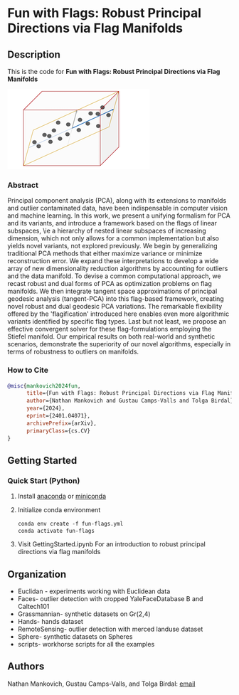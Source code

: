 # Fun with Flags: Robust Principal Directions via Flag Manifolds

## Description

This is the code for **Fun with Flags: Robust Principal Directions via Flag Manifolds**

![Robust Principal Directions](Results/PDsFlags.png)

### Abstract
Principal component analysis (PCA), along with its extensions to manifolds and outlier contaminated data, have been indispensable in computer vision and machine learning. In this work, we present a unifying formalism for PCA and its variants, and introduce a framework based on the flags of linear subspaces, \ie a hierarchy of nested linear subspaces of increasing dimension, which not only allows for a common implementation but also yields novel variants, not explored previously. We begin by generalizing traditional PCA methods that either maximize variance or minimize reconstruction error. We expand these interpretations to develop a wide array of new dimensionality reduction algorithms by accounting for outliers and the data manifold. To devise a common computational approach, we recast robust and dual forms of PCA as optimization problems on flag manifolds. We then integrate tangent space approximations of principal geodesic analysis (tangent-PCA) into this flag-based framework, creating novel robust and dual geodesic PCA variations. The remarkable flexibility offered by the 'flagification' introduced here enables even more algorithmic variants identified by specific flag types. Last but not least, we propose an effective convergent solver for these flag-formulations employing the Stiefel manifold. Our empirical results on both real-world and synthetic scenarios, demonstrate the superiority of our novel algorithms, especially in terms of robustness to outliers on manifolds.

### How to Cite

```Bibtex
@misc{mankovich2024fun,
      title={Fun with Flags: Robust Principal Directions via Flag Manifolds}, 
      author={Nathan Mankovich and Gustau Camps-Valls and Tolga Birdal},
      year={2024},
      eprint={2401.04071},
      archivePrefix={arXiv},
      primaryClass={cs.CV}
}
```


## Getting Started


### Quick Start (Python)
1. Install [anaconda](https://www.anaconda.com/download) or [miniconda](https://docs.anaconda.com/free/miniconda/index.html)

1. Initialize conda environment
    ```
    conda env create -f fun-flags.yml
    conda activate fun-flags
    ```

1. Visit GettingStarted.ipynb For an introduction to robust principal directions via flag manifolds


## Organization

* Euclidan - experiments working with Euclidean data
* Faces- outlier detection with cropped YaleFaceDatabase B and Caltech101
* Grassmannian- synthetic datasets on Gr(2,4)
* Hands- hands dataset
* RemoteSensing- outlier detection with merced landuse dataset
* Sphere- synthetic datasets on Spheres
* scripts- workhorse scripts for all the examples


## Authors

Nathan Mankovich, Gustau Camps-Valls, and Tolga Birdal: [email](mailto:nathan.mankovich@gmail.com)

